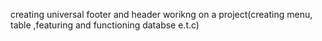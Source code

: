 creating universal footer and header 
worikng on a project(creating menu, table ,featuring and functioning databse e.t.c)
